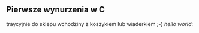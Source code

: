 ## Pierwsze wynurzenia w C

traycyjnie do sklepu wchodziny z koszykiem lub wiaderkiem ;-)
*hello world*:
